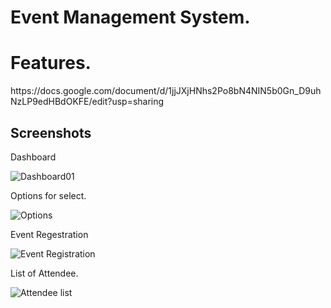 # Event Management System. 

<h1>Features.</h1>
https://docs.google.com/document/d/1jjJXjHNhs2Po8bN4NIN5b0Gn_D9uhNzLP9edHBdOKFE/edit?usp=sharing
<h2>Screenshots</h2>

Dashboard

![Dashboard01](https://github.com/Sabbir193D/The-Event-Planners/assets/137142428/12bc7752-bd73-453e-b8ad-087388660ad1)

Options for select.

![Options](https://github.com/Sabbir193D/The-Event-Planners/assets/137142428/67373cf3-3edc-4c74-b198-e29a5118c7ae)

Event Regestration

![Event Registration](https://github.com/Sabbir193D/The-Event-Planners/assets/137142428/e070fd36-49fb-4b78-b570-d85c3299c837)

List of Attendee.

![Attendee list](https://github.com/Sabbir193D/The-Event-Planners/assets/137142428/67708a32-4e20-4bc9-805f-228d1cfe17c8)

